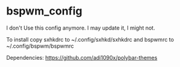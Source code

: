 # bspwm_config

I don't Use this config anymore.
I may update it, I might not.

To install copy sxhkdrc to ~/.config/sxhkd/sxhkdrc
and bspwmrc to ~/.config/bspwm/bspwmrc

Dependencies:
https://github.com/adi1090x/polybar-themes
